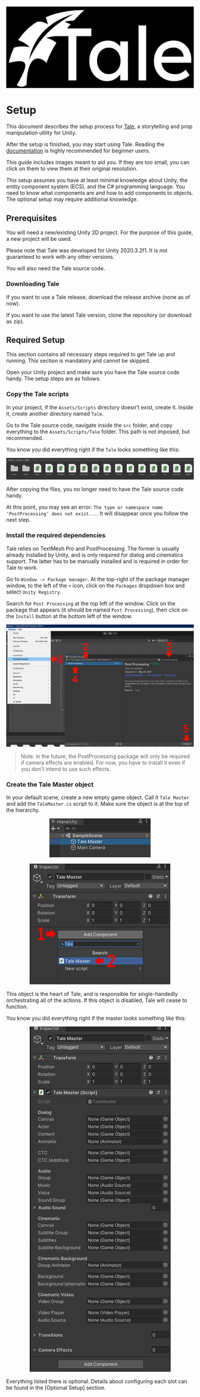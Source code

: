 <p align="center">
  <img src="public/logo.png" alt="Tale">
</p>

# Setup

This document describes the setup process for [Tale](https://github.com/deprimus/Tale), a storytelling and prop manipulation utility for Unity.

After the setup is finished, you may start using Tale. Reading the [documentation]() is highly recommended for beginner users.

This guide includes images meant to aid you. If they are too small, you can click on them to view them at their original resolution.

This setup assumes you have at least minimal knowledge about Unity, the entity component system (ECS), and the C# programming language.
You need to know what components are and how to add components to objects. The optional setup may require additional knowledge.

## Prerequisites

You will need a new/existing Unity 2D project. For the purpose of this guide, a new project will be used.

Please note that Tale was developed for Unity 2020.3.2f1. It is not guaranteed to work with any other versions.

You will also need the Tale source code.

### Downloading Tale

If you want to use a Tale release, download the release archive (none as of now).

If you want to use the latest Tale version, clone the repository (or download as zip).

## Required Setup

This section contains all necessary steps required to get Tale up and running. This section is mandatory and cannot be skipped.

Open your Unity project and make sure you have the Tale source code handy. The setup steps are as follows:

### Copy the Tale scripts

In your project, if the `Assets/Scripts` directory doesn't exist, create it. Inside it, create another directory named `Tale`.

Go to the Tale source code, navigate inside the `src` folder, and copy everything to the `Assets/Scripts/Tale` folder.
This path is not imposed, but recommended.

You know you did everything right if the `Tale` looks something like this:

<p align="center">
  <img src="public/setup/tale_dir.png" alt="The Tale directory">
</p>

After copying the files, you no longer need to have the Tale source code handy.

At this point, you may see an error: `The type or namespace name 'PostProcessing' does not exist...`. It will disappear
once you follow the next step.

### Install the required dependencies

Tale relies on TextMesh Pro and PostProcessing. The former is usually already installed by Unity, and is only required for dialog
and cinematics support. The latter has to be manually installed and is required in order for Tale to work.

Go to `Window -> Package manager`. At the top-right of the package manager window, to the left of the `+` icon, click on the `Packages`
dropdown box and select `Unity Registry`.

Search for `Post Processing` at the top left of the window. Click on the package that appears (it should be named `Post Processing`),
then click on the `Install` button at the bottom left of the window.

<p align="center">
  <img src="public/setup/postprocessing_install.png" alt="Installing Post Processing">
</p>

> Note: in the future, the PostProcessing package will only be required if camera effects are enabled. For now, you have to install it even if you don't
> intend to use such effects.

### Create the Tale Master object

In your default scene, create a new empty game object. Call it `Tale Master` and add the `TaleMaster.cs` script to it. Make sure the object
is at the top of the hierarchy.

<p align="center">
  <img src="public/setup/tale_master_obj.png" alt="Tale Master object">
</p>

<p align="center">
  <img src="public/setup/tale_master_component.png" alt="Tale Master object">
</p>

This object is the heart of Tale, and is responsible for single-handedly orchestrating all of the actions. If this object is disabled, Tale will cease to function.

You know you did everything right if the master looks something like this:

<p align="center">
  <img src="public/setup/tale_master_overview.png" alt="Tale Master overview">
</p>

Everything listed there is optional. Details about configuring each slot can be found in the [Optional Setup] section.